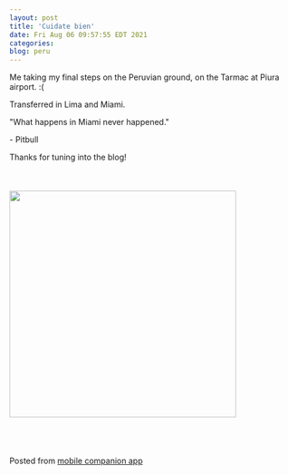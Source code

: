 ```yaml
---
layout: post
title: 'Cuidate bien'
date: Fri Aug 06 09:57:55 EDT 2021
categories: 
blog: peru
---
```

Me taking my final steps on the Peruvian ground, on the Tarmac at Piura airport. :(

Transferred in Lima and Miami.

"What happens in Miami never happened."

 \- Pitbull

Thanks for tuning into the blog!<br><br><br><br><img src="{{ '/assets/img/IMG_20210806_193105.jpg' | prepend: site.baseurl }}" width="400" /><br><br><br><br><br><span class="text-sm">Posted from <a href="https://github.com/serviceberry3/ghub_pgs_blog_pusher" class="text-green-500">mobile companion app</a></span>